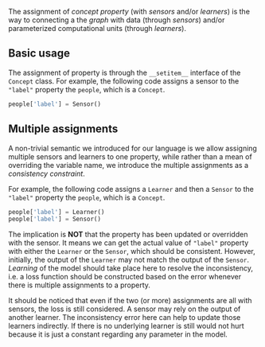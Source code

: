 The assignment of *concept* *property* (with *sensors* and/or *learners*) is the way to connecting a the *graph* with data (through *sensors*) and/or parameterized computational units (through *learners*).

## Basic usage

The assignment of property is through the `__setitem__` interface of the `Concept` class.
For example, the following code assigns a sensor to the `"label"` property the `people`, which is a `Concept`.
```python
people['label'] = Sensor()
```

## Multiple assignments

A non-trivial semantic we introduced for our language is we allow assigning multiple sensors and learners to one property, while rather than a mean of overriding the variable name, we introduce the multiple assignments as a *consistency constraint*.

For example, the following code assigns a `Learner` and then a `Sensor` to the `"label"` property the `people`, which is a `Concept`.
```python
people['label'] = Learner()
people['label'] = Sensor()
```
The implication is **NOT** that the property has been updated or overridden with the sensor. It means we can get the actual value of `"label"` property with either the `Learner` or the `Sensor`, which should be consistent. However, initially, the output of the `Learner` may not match the output of the `Sensor`. *Learning* of the model should take place here to resolve the inconsistency, i.e. a loss function should be constructed based on the error whenever there is multiple assignments to a property.

It should be noticed that even if the two (or more) assignments are all with sensors, the loss is still considered. A sensor may rely on the output of another learner. The inconsistency error here can help to update those learners indirectly. If there is no underlying learner is still would not hurt because it is just a constant regarding any parameter in the model.
